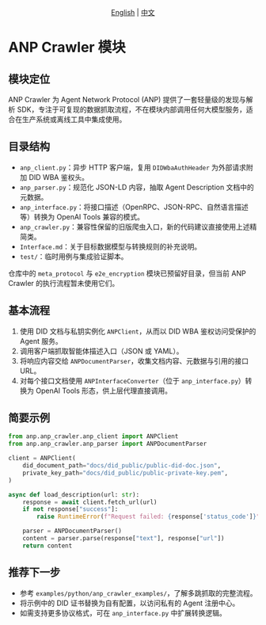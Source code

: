 <div align="center">
  
[English](README.md) | [中文](README.cn.md)

</div>

# ANP Crawler 模块

## 模块定位
ANP Crawler 为 Agent Network Protocol (ANP) 提供了一套轻量级的发现与解析 SDK，专注于可复现的数据抓取流程，不在模块内部调用任何大模型服务，适合在生产系统或离线工具中集成使用。

## 目录结构
- `anp_client.py`：异步 HTTP 客户端，复用 `DIDWbaAuthHeader` 为外部请求附加 DID WBA 鉴权头。
- `anp_parser.py`：规范化 JSON-LD 内容，抽取 Agent Description 文档中的元数据。
- `anp_interface.py`：将接口描述（OpenRPC、JSON-RPC、自然语言描述等）转换为 OpenAI Tools 兼容的模式。
- `anp_crawler.py`：兼容性保留的旧版爬虫入口，新的代码建议直接使用上述精简类。
- `Interface.md`：关于目标数据模型与转换规则的补充说明。
- `test/`：临时用例与集成验证脚本。

仓库中的 `meta_protocol` 与 `e2e_encryption` 模块已预留好目录，但当前 ANP Crawler 的执行流程暂未使用它们。

## 基本流程
1. 使用 DID 文档与私钥实例化 `ANPClient`，从而以 DID WBA 鉴权访问受保护的 Agent 服务。
2. 调用客户端抓取智能体描述入口（JSON 或 YAML）。
3. 将响应内容交给 `ANPDocumentParser`，收集文档内容、元数据与引用的接口 URL。
4. 对每个接口文档使用 `ANPInterfaceConverter`（位于 `anp_interface.py`）转换为 OpenAI Tools 形态，供上层代理直接调用。

## 简要示例
```python
from anp.anp_crawler.anp_client import ANPClient
from anp.anp_crawler.anp_parser import ANPDocumentParser

client = ANPClient(
    did_document_path="docs/did_public/public-did-doc.json",
    private_key_path="docs/did_public/public-private-key.pem",
)

async def load_description(url: str):
    response = await client.fetch_url(url)
    if not response["success"]:
        raise RuntimeError(f"Request failed: {response['status_code']}")

    parser = ANPDocumentParser()
    content = parser.parse(response["text"], response["url"])
    return content
```

## 推荐下一步
- 参考 `examples/python/anp_crawler_examples/`，了解多跳抓取的完整流程。
- 将示例中的 DID 证书替换为自有配置，以访问私有的 Agent 注册中心。
- 如需支持更多协议格式，可在 `anp_interface.py` 中扩展转换逻辑。
